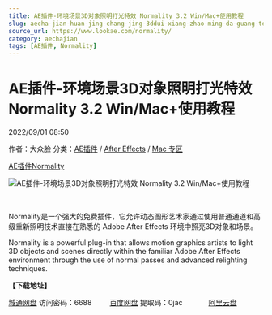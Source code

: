```yaml
---
title: AE插件-环境场景3D对象照明打光特效 Normality 3.2 Win/Mac+使用教程
slug: aecha-jian-huan-jing-chang-jing-3ddui-xiang-zhao-ming-da-guang-te-xiao-normality-3-2-win-mac-shi-yong-jiao-cheng
source_url: https://www.lookae.com/normality/
category: aechajian
tags: [AE插件, Normality]
---
```

# AE插件-环境场景3D对象照明打光特效 Normality 3.2 Win/Mac+使用教程

2022/09/01 08:50

作者：大众脸
分类：[AE插件](https://www.lookae.com/after-effects/aechajian/) / [After Effects](https://www.lookae.com/after-effects/) / [Mac 专区](https://www.lookae.com/mac-osx/)

[AE插件](https://www.lookae.com/tag/ae%e6%8f%92%e4%bb%b6/)[Normality](https://www.lookae.com/tag/normality/)

![AE插件-环境场景3D对象照明打光特效 Normality 3.2 Win/Mac+使用教程](https://www.lookae.com/wp-content/uploads/2022/09/Normality.jpg "AE插件-环境场景3D对象照明打光特效 Normality 3.2 Win/Mac+使用教程-LookAE.com")

﻿

Normality是一个强大的免费插件，它允许动态图形艺术家通过使用普通通道和高级重新照明技术直接在熟悉的 Adob​​e After Effects 环境中照亮3D对象和场景。

Normality is a powerful plug-in that allows motion graphics artists to light 3D objects and scenes directly within the familiar Adobe After Effects environment through the use of normal passes and advanced relighting techniques.

**【下载地址】**

[城通网盘](https://url70.ctfile.com/f/2827370-661493142-bd38a9?p=4431) 访问密码：6688         [百度网盘](https://pan.baidu.com/s/1Buiexw3d0mugC5eu907t0Q?pwd=0jac) 提取码：0jac             [阿里云盘](https://www.aliyundrive.com/s/Q8YKf9RLbGB)
